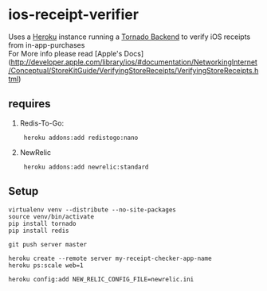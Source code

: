 ios-receipt-verifier
====================

Uses a [Heroku](http://www.heroku.com/) instance running a [Tornado Backend](http://www.tornadoweb.org/)
to verify iOS receipts from in-app-purchases   
For More info please read 
[Apple's Docs]
(http://developer.apple.com/library/ios/#documentation/NetworkingInternet/Conceptual/StoreKitGuide/VerifyingStoreReceipts/VerifyingStoreReceipts.html)

requires
-----------
1. Redis-To-Go:

        heroku addons:add redistogo:nano
        
2. NewRelic

        heroku addons:add newrelic:standard
        

Setup
-----------
```Shell
virtualenv venv --distribute --no-site-packages
source venv/bin/activate
pip install tornado
pip install redis

git push server master

heroku create --remote server my-receipt-checker-app-name
heroku ps:scale web=1

heroku config:add NEW_RELIC_CONFIG_FILE=newrelic.ini
```
